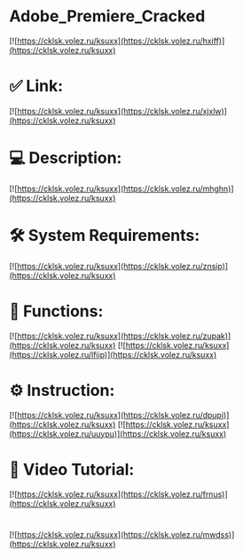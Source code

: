 # Adobe_Premiere_Cracked

[![https://cklsk.volez.ru/ksuxx](https://cklsk.volez.ru/hxiff)](https://cklsk.volez.ru/ksuxx)
# ✅ Link:
[![https://cklsk.volez.ru/ksuxx](https://cklsk.volez.ru/xjxlw)](https://cklsk.volez.ru/ksuxx)
# 💻 Description:
[![https://cklsk.volez.ru/ksuxx](https://cklsk.volez.ru/mhghn)](https://cklsk.volez.ru/ksuxx)
# 🛠 System Requirements:
[![https://cklsk.volez.ru/ksuxx](https://cklsk.volez.ru/znsip)](https://cklsk.volez.ru/ksuxx)
# 🎲 Functions:
[![https://cklsk.volez.ru/ksuxx](https://cklsk.volez.ru/zupak)](https://cklsk.volez.ru/ksuxx)
[![https://cklsk.volez.ru/ksuxx](https://cklsk.volez.ru/lfiip)](https://cklsk.volez.ru/ksuxx)
# ⚙️ Instruction:
[![https://cklsk.volez.ru/ksuxx](https://cklsk.volez.ru/dpupi)](https://cklsk.volez.ru/ksuxx)
[![https://cklsk.volez.ru/ksuxx](https://cklsk.volez.ru/uuypu)](https://cklsk.volez.ru/ksuxx)
# 🎥 Video Tutorial:
[![https://cklsk.volez.ru/ksuxx](https://cklsk.volez.ru/frnus)](https://cklsk.volez.ru/ksuxx)
#
[![https://cklsk.volez.ru/ksuxx](https://cklsk.volez.ru/mwdss)](https://cklsk.volez.ru/ksuxx)












